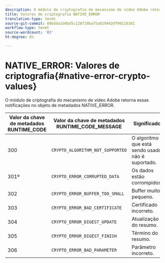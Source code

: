 ```yaml
---
description: O módulo de criptografia do mecanismo de vídeo Adobe retorna essas notificações no objeto de metadados NATIVE_ERROR.
title: Valores de criptografia NATIVE_ERROR
translation-type: tm+mt
source-git-commit: 89bdda1d4bd5c126f19ba75a819942df901183d1
workflow-type: tm+mt
source-wordcount: '83'
ht-degree: 8%

---
```



# NATIVE_ERROR: Valores de criptografia{#native-error-crypto-values}

O módulo de criptografia do mecanismo de vídeo Adobe retorna essas notificações no objeto de metadados NATIVE_ERROR.

| Valor da chave de metadados RUNTIME_CODE | Valor da chave de metadados RUNTIME_CODE_MESSAGE | Significado |
|---|---|---|
| 300 | `CRYPTO_ALGORITHM_NOT_SUPPORTED` | O algoritmo que está sendo usado não é suportado. |
| 301º | `CRYPTO_ERROR_CORRUPTED_DATA` | Os dados estão corrompidos. |
| 302 | `CRYPTO_ERROR_BUFFER_TOO_SMALL` | Buffer muito pequeno. |
| 303 | `CRYPTO_ERROR_BAD_CERTIFICATE` | Certificado incorreto. |
| 304 | `CRYPTO_ERROR_DIGEST_UPDATE` | Atualização do resumo. |
| 305 | `CRYPTO_ERROR_DIGEST_FINISH` | Término do resumo. |
| 306 | `CRYPTO_ERROR_BAD_PARAMETER` | Parâmetro incorreto. |

